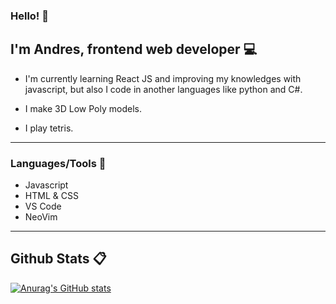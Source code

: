 ### Hello! 👋

## I'm Andres, frontend web developer 💻

- I'm currently learning React JS and improving my knowledges with javascript, but also I code in another languages like python and C#.

- I make 3D Low Poly models.

- I play tetris.

<hr />

### Languages/Tools 🔧

- Javascript
- HTML & CSS
- VS Code
- NeoVim

<hr />

## Github Stats 📋

[![Anurag's GitHub stats](https://github-readme-stats.vercel.app/api?username=AndresBz-Dev&theme=dark)](https://github.com/anuraghazra/github-readme-stats)
